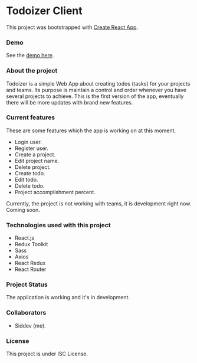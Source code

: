 # Todoizer Client

This project was bootstrapped with [Create React App](https://github.com/facebook/create-react-app).

### Demo

See the [demo here](https://todoizer.netlify.app).

### About the project

Todoizer is a simple Web App about creating todos (tasks) for your projects and teams.
Its purpose is maintain a control and order whenever you have several projects to achieve.
This is the first version of the app, eventually there will be more updates with brand new features.

### Current features

These are some features which the app is working on at this moment.

- Login user.
- Register user.
- Create a project.
- Edit project name.
- Delete project.
- Create todo.
- Edit todo.
- Delete todo.
- Project accomplishment percent.

Currently, the project is not working with teams, it is development right now. Coming soon.

### Technologies used with this project
- React.js
- Redux Toolkit
- Sass
- Axios
- React Redux
- React Router

### Project Status

The application is working and it's in development.

### Collaborators

- Siddev (me).

### License

This project is under ISC License.
